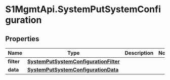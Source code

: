 # S1MgmtApi.SystemPutSystemConfiguration

## Properties
Name | Type | Description | Notes
------------ | ------------- | ------------- | -------------
**filter** | [**SystemPutSystemConfigurationFilter**](SystemPutSystemConfigurationFilter.md) |  | 
**data** | [**SystemPutSystemConfigurationData**](SystemPutSystemConfigurationData.md) |  | 


